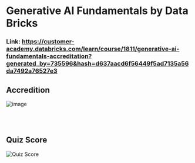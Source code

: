 # Generative AI Fundamentals by Data Bricks


### Link: https://customer-academy.databricks.com/learn/course/1811/generative-ai-fundamentals-accreditation?generated_by=735596&hash=d637aacd6f56449f5ad7135a56da7492a76527e3 

## Accredition
![image](https://github.com/user-attachments/assets/2e6d4f81-91fb-461a-bebc-de63f705701e)


<br/>
<br/>

## Quiz Score
![Quiz Score]([https://github.com/Kshitij-Darwhekar/Fundamentals-of-Generative-AI-Data-Bricks/blob/cb1e0a6ed71038de05edf342f983a959f2456be6/Quiz%20Score.png](https://github.com/Kshitij-Darwhekar/Generatve-AI-Fundamentals-by-Data-Bricks/blob/7e2117a9e78cfd64c8da46f763f18ed194e0a3c8/Quiz%20Score.png))
